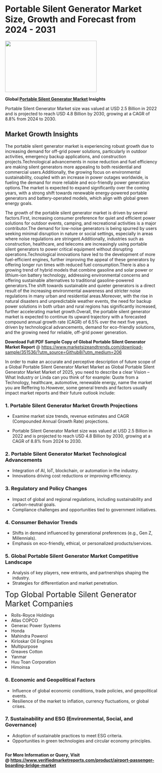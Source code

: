 <H1>Portable Silent Generator Market Size, Growth and Forecast from 2024 - 2031</H1><img class="aligncenter size-medium wp-image-584254" src="https://thirdeyenews.in/wp-content/uploads/2024/09/Global-Market-Research-300x168.jpeg" alt="" width="300" height="168" /><p><strong>Global&nbsp;<a href="https://www.marketsizeandtrends.com/download-sample/351536/?utm_source=Github8j?utm_medium=206">Portable Silent Generator Market</a> Insights</strong></p><p>Portable Silent Generator Market size was valued at USD 2.5 Billion in 2022 and is projected to reach USD 4.8 Billion by 2030, growing at a CAGR of 8.8% from 2024 to 2030.</p><p><h2>Market Growth Insights</h2> <p>The portable silent generator market is experiencing robust growth due to increasing demand for off-grid power solutions, particularly in outdoor activities, emergency backup applications, and construction projects.Technological advancements in noise reduction and fuel efficiency are making silent generators more appealing to both residential and commercial users.Additionally, the growing focus on environmental sustainability, coupled with an increase in power outages worldwide, is fueling the demand for more reliable and eco-friendly power generation options.The market is expected to expand significantly over the coming years, with a strong shift towards renewable energy-powered portable generators and battery-operated models, which align with global green energy goals.</p> <p>The growth of the portable silent generator market is driven by several factors.First, increasing consumer preference for quiet and efficient power solutions for outdoor events, camping, and recreational activities is a major contributor.The demand for low-noise generators is being spurred by users seeking minimal disruption in nature or social settings, especially in areas where noise regulations are stringent.Additionally, industries such as construction, healthcare, and telecoms are increasingly using portable silent generators to power critical equipment without disrupting operations.Technological innovations have led to the development of more fuel-efficient engines, further improving the appeal of these generators by offering longer run times with reduced fuel consumption.There is also a growing trend of hybrid models that combine gasoline and solar power or lithium-ion battery technology, addressing environmental concerns and offering sustainable alternatives to traditional gasoline-powered generators.The shift towards sustainable and quieter generators is a direct result of the increasing environmental awareness and stricter noise regulations in many urban and residential areas.Moreover, with the rise in natural disasters and unpredictable weather events, the need for backup power solutions in both urban and rural regions has significantly increased, further accelerating market growth.Overall, the portable silent generator market is expected to continue its upward trajectory with a forecasted compound annual growth rate (CAGR) of 6.5% over the next five years, driven by technological advancements, demand for eco-friendly solutions, and the growing need for reliable, off-grid power generation.</p> <p><span class=""><strong>Download Full PDF Sample Copy of Global Portable Silent Generator Market Report</strong> @ <a href="https://www.marketsizeandtrends.com/download-sample/351536/?utm_source=Github8j?utm_medium=206" target="_blank">https://www.marketsizeandtrends.com/download-sample/351536/?utm_source=Github8j?utm_medium=206</a></span></p><p>In order to make an accurate and perceptive description of future scope of a Global&nbsp;Portable Silent Generator Market Market as Global&nbsp;Portable Silent Generator Market Market of 2025, you need to describe a clear Vision &ndash; What Industry or Linda can you think of for example: Quote from a Technology, healthcare, automotive, renewable energy, name the market you are Reffering to.However, some general trends and factors usually impact market reports and their future outlook include:</p><h3>1.&nbsp;<strong>Portable Silent Generator Market Growth Projections</strong></h3><ul><li>Examine market size trends, revenue estimates and CAGR (Compounded Annual Growth Rate) projections.</li><li><p>Portable Silent Generator Market size was valued at USD 2.5 Billion in 2022 and is projected to reach USD 4.8 Billion by 2030, growing at a CAGR of 8.8% from 2024 to 2030.</p></li></ul><h3>2.&nbsp;<strong>Portable Silent Generator Market Technological Advancements</strong></h3><ul><li>Integration of AI, IoT, blockchain, or automation in the industry.</li><li>Innovations driving cost reductions or improving efficiency.</li></ul><h3>3.&nbsp;<strong>Regulatory and Policy Changes</strong></h3><ul><li>Impact of global and regional regulations, including sustainability and carbon-neutral goals.</li><li>Compliance challenges and opportunities tied to government initiatives.</li></ul><h3>4.&nbsp;<strong>Consumer Behavior Trends</strong></h3><ul><li>Shifts in demand influenced by generational preferences (e.g., Gen Z, Millennials).</li><li>Emphasis on eco-friendly, ethical, or personalized products/services.</li></ul><h3>5.&nbsp;<strong>Global Portable Silent Generator Market Competitive Landscape</strong></h3><ul><li>Analysis of key players, new entrants, and partnerships shaping the industry.</li><li>Strategies for differentiation and market penetration.</li></ul><p data-pm-slice="1 1 []"><span style="color: inherit; font-family: inherit; font-size: 25px;">Top Global Portable Silent Generator Market Companies</span></p><div class="" data-test-id=""><p><li>Rolls-Royce Holdings</li><li> Atlas COPCO</li><li> Generac Power Systems</li><li> Honda</li><li> Mahindra Powerol</li><li> Kirloskar Oil Engines</li><li> Multipurpose</li><li> Greaves Cotton</li><li> Yanmar</li><li> Huu Toan Corporation</li><li> Himoinsa</li></p></div><h3>6.&nbsp;<strong>Economic and Geopolitical Factors</strong></h3><ul><li>Influence of global economic conditions, trade policies, and geopolitical events.</li><li>Resilience of the market to inflation, currency fluctuations, or global crises.</li></ul><h3>7.&nbsp;<strong>Sustainability and ESG (Environmental, Social, and Governance)</strong></h3><ul><li>Adoption of sustainable practices to meet ESG criteria.</li><li>Opportunities in green technologies and circular economy principles.</li></ul><h2><strong style="font-size: 14px;">For More Information or Query, Visit @&nbsp;</strong><a style="background-color: #ffffff; font-size: 14px;" href="https://www.marketsizeandtrends.com/report/portable-silent-generator-market/" target="_blank">https://www.verifiedmarketreports.com/product/airport-passenger-boarding-bridge-market</a></h2>